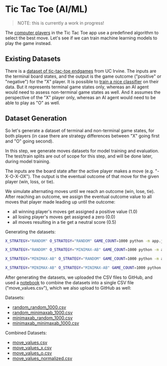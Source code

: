 
# Tic Tac Toe (AI/ML)

> NOTE: this is currently a work in progress!

The [computer players](/app/player.py) in the Tic Tac Toe app use a predefined algorithm to select the best move. Let's see if we can train machine learning models to play the game instead.

## Existing Datasets

There is a [dataset of tic-tac-toe endgames](https://archive.ics.uci.edu/ml/datasets/Tic-Tac-Toe+Endgame) from UC Irvine. The inputs are the terminal board states, and the output is the game outcome ("positive" or "negative") for the "X" player. It is possible to [train a nice classifier](/endgames/Endgame_Model_Training.ipynb) on their data. But it represents terminal game states only, whereas an AI agent would need to assess non-terminal game states as well. And it assumes the perspective of the "X" player only, whereas an AI agent would need to be able to play as "O" as well.

## Dataset Generation

So let's generate a dataset of terminal and non-terminal game states, for both players (in case there are strategy differences between "X" going first and "O" going second).

In this step, we generate moves datasets for model training and evaluation. The test/train splits are out of scope for this step, and will be done later, during model training.

The inputs are the board state after the active player makes a move (e.g. "-X-O-X-OX"). The output is the eventual outcome of that move for the given player (win, loss, or tie).

We simulate alternating moves until we reach an outcome (win, lose, tie). After reaching an outcome, we assign the eventual outcome value to all moves that player made leading up until the outcome:
  + all winning player's moves get assigned a positive value (1.0)
  + all losing player's moves get assigned a zero (0.0)
  + all moves resulting in a tie get a neutral score (0.5)

Generating the datasets:

```sh
X_STRATEGY="RANDOM" O_STRATEGY="RANDOM" GAME_COUNT=1000 python -m app.jobs.generate_moves

X_STRATEGY="RANDOM" O_STRATEGY="MINIMAX-AB" GAME_COUNT=1000 python -m app.jobs.generate_moves

X_STRATEGY="MINIMAX-AB" O_STRATEGY="RANDOM" GAME_COUNT=1000 python -m app.jobs.generate_moves

X_STRATEGY="MINIMAX-AB" O_STRATEGY="MINIMAX-AB" GAME_COUNT=1000 python -m app.jobs.generate_moves
```

After generating the datasets, we uploaded the CSV files to GitHub, and used a [notebook](/ml/data_prep/Training_Data_Prep.ipynb) to combine the datasets into a single CSV file ("move_values.csv"), which we also upload to GitHub as well:

Datasets:

  + [random_random_1000.csv](https://github.com/s2t2/tic-tac-toe-py/files/7921041/random_random_1000.csv)
  + [random_minimaxab_1000.csv](https://github.com/s2t2/tic-tac-toe-py/files/7921043/random_minimaxab_1000.csv)
  + [minimaxab_random_1000.csv](https://github.com/s2t2/tic-tac-toe-py/files/7921050/minimaxab_random_1000.csv)
  + [minimaxab_minimaxab_1000.csv](https://github.com/s2t2/tic-tac-toe-py/files/7921045/minimaxab_minimaxab_1000.csv)

Combined Datasets:

  + [move_values.csv](https://github.com/s2t2/tic-tac-toe-py/files/7921159/move_values.csv)
  + [move_values_x.csv](https://github.com/s2t2/tic-tac-toe-py/files/7921160/move_values_x.csv)
  + [move_values_o.csv](https://github.com/s2t2/tic-tac-toe-py/files/7921161/move_values_o.csv)
  + [move_values_normalized.csv](https://github.com/s2t2/tic-tac-toe-py/files/7921162/move_values_normalized.csv)
